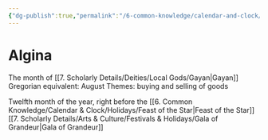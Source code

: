 ```yaml
---
{"dg-publish":true,"permalink":"/6-common-knowledge/calendar-and-clock/months/algina/","noteIcon":""}
---
```


# Algina

The month of [[7. Scholarly Details/Deities/Local Gods/Gayan\|Gayan]] 
Gregorian equivalent: August
Themes: buying and selling of goods

Twelfth month of the year, right before the [[6. Common Knowledge/Calendar & Clock/Holidays/Feast of the Star\|Feast of the Star]] 
[[7. Scholarly Details/Arts & Culture/Festivals & Holidays/Gala of Grandeur\|Gala of Grandeur]]